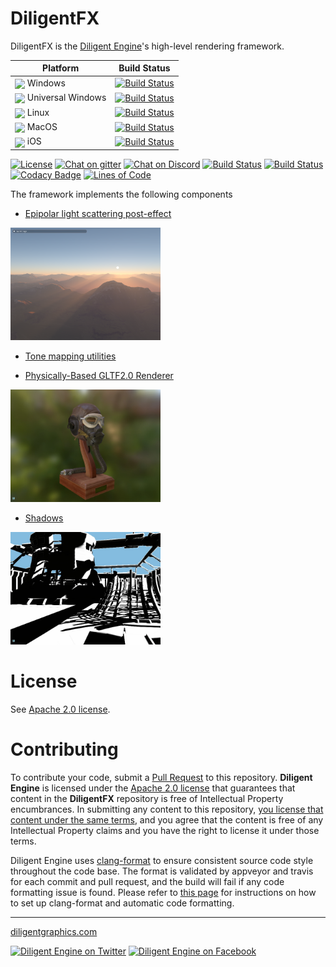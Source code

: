 # DiligentFX

DiligentFX is the [Diligent Engine](https://github.com/DiligentGraphics/DiligentEngine)'s high-level rendering framework.

| Platform                                                                                                                                    |   Build Status                    |
| ------------------------------------------------------------------------------------------------------------------------------------------- | --------------------------------- |
| <img src="https://github.com/DiligentGraphics/DiligentCore/blob/master/media/windows-logo.png" width=24 valign="middle"> Windows            | [![Build Status](https://github.com/DiligentGraphics/DiligentFX/workflows/Windows/badge.svg?branch=master)](https://github.com/DiligentGraphics/DiligentFX/actions/workflows/windows.yml?query=branch%3Amaster) |
| <img src="https://github.com/DiligentGraphics/DiligentCore/blob/master/media/uwindows-logo.png" width=24 valign="middle"> Universal Windows | [![Build Status](https://github.com/DiligentGraphics/DiligentFX/workflows/UWP/badge.svg?branch=master)](https://github.com/DiligentGraphics/DiligentFX/actions/workflows/uwp.yml?query=branch%3Amaster)         |
| <img src="https://github.com/DiligentGraphics/DiligentCore/blob/master/media/linux-logo.png" width=24 valign="middle"> Linux                | [![Build Status](https://github.com/DiligentGraphics/DiligentFX/workflows/Linux/badge.svg?branch=master)](https://github.com/DiligentGraphics/DiligentFX/actions/workflows/linux.yml?query=branch%3Amaster)     |
| <img src="https://github.com/DiligentGraphics/DiligentCore/blob/master/media/macos-logo.png" width=24 valign="middle"> MacOS                | [![Build Status](https://github.com/DiligentGraphics/DiligentFX/workflows/MacOS/badge.svg?branch=master)](https://github.com/DiligentGraphics/DiligentFX/actions/workflows/macos.yml?query=branch%3Amaster)     |
| <img src="https://github.com/DiligentGraphics/DiligentCore/blob/master/media/apple-logo.png" width=24 valign="middle"> iOS                  | [![Build Status](https://github.com/DiligentGraphics/DiligentFX/workflows/iOS/badge.svg?branch=master)](https://github.com/DiligentGraphics/DiligentFX/actions/workflows/ios.yml?query=branch%3Amaster)         |

[![License](https://img.shields.io/badge/License-Apache%202.0-blue.svg)](License.txt)
[![Chat on gitter](https://badges.gitter.im/gitterHQ/gitter.png)](https://gitter.im/diligent-engine)
[![Chat on Discord](https://img.shields.io/discord/730091778081947680?logo=discord)](https://discord.gg/t7HGBK7)
[![Build Status](https://ci.appveyor.com/api/projects/status/github/DiligentGraphics/DiligentFX?svg=true)](https://ci.appveyor.com/project/DiligentGraphics/diligentfx)
[![Build Status](https://travis-ci.org/DiligentGraphics/DiligentFX.svg?branch=master)](https://travis-ci.org/DiligentGraphics/DiligentFX)
[![Codacy Badge](https://api.codacy.com/project/badge/Grade/e676fd09e6b34ce1a0b42242738b86e0)](https://www.codacy.com/manual/DiligentGraphics/DiligentFX?utm_source=github.com&amp;utm_medium=referral&amp;utm_content=DiligentGraphics/DiligentFX&amp;utm_campaign=Badge_Grade)
[![Lines of Code](https://tokei.rs/b1/github.com/DiligentGraphics/DiligentFX)](https://github.com/DiligentGraphics/DiligentFX)

The framework implements the following components

* [Epipolar light scattering post-effect](https://github.com/DiligentGraphics/DiligentFX/tree/master/PostProcess/EpipolarLightScattering)
<img src="https://github.com/DiligentGraphics/DiligentFX/blob/master/PostProcess/EpipolarLightScattering/media/LightScattering.png" width=240>

* [Tone mapping utilities](https://github.com/DiligentGraphics/DiligentFX/tree/master/Shaders/PostProcess/ToneMapping/public)

* [Physically-Based GLTF2.0 Renderer](https://github.com/DiligentGraphics/DiligentFX/tree/master/GLTF_PBR_Renderer)
<img src="https://github.com/DiligentGraphics/DiligentFX/blob/master/GLTF_PBR_Renderer/screenshots/flight_helmet.jpg" width=240>

* [Shadows](https://github.com/DiligentGraphics/DiligentFX/tree/master/Components#shadows)
<img src="https://github.com/DiligentGraphics/DiligentFX/blob/master/Components/media/Powerplant-Shadows.jpg" width=240>

# License

See [Apache 2.0 license](License.txt).


<a name="contributing"></a>
# Contributing

To contribute your code, submit a [Pull Request](https://github.com/DiligentGraphics/DiligentFX/pulls) 
to this repository. **Diligent Engine** is licensed under the [Apache 2.0 license](License.txt) that guarantees 
that content in the **DiligentFX** repository is free of Intellectual Property encumbrances.
In submitting any content to this repository,
[you license that content under the same terms](https://docs.github.com/en/free-pro-team@latest/github/site-policy/github-terms-of-service#6-contributions-under-repository-license),
and you agree that the content is free of any Intellectual Property claims and you have the right to license it under those terms. 

Diligent Engine uses [clang-format](https://clang.llvm.org/docs/ClangFormat.html) to ensure
consistent source code style throughout the code base. The format is validated by appveyor and travis
for each commit and pull request, and the build will fail if any code formatting issue is found. Please refer
to [this page](https://github.com/DiligentGraphics/DiligentCore/blob/master/doc/code_formatting.md) for instructions
on how to set up clang-format and automatic code formatting.

------------------------------

[diligentgraphics.com](http://diligentgraphics.com)

[![Diligent Engine on Twitter](https://github.com/DiligentGraphics/DiligentCore/blob/master/media/twitter.png)](https://twitter.com/diligentengine)
[![Diligent Engine on Facebook](https://github.com/DiligentGraphics/DiligentCore/blob/master/media/facebook.png)](https://www.facebook.com/DiligentGraphics/)
